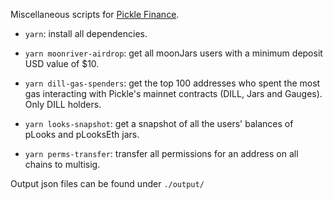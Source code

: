 Miscellaneous scripts for [Pickle Finance](https://app.pickle.finance/).

- `yarn`: install all dependencies.

- `yarn moonriver-airdrop`: get all moonJars users with a minimum deposit USD value of $10.

- `yarn dill-gas-spenders`: get the top 100 addresses who spent the most gas interacting with Pickle's mainnet contracts (DILL, Jars and Gauges). Only DILL holders.

- `yarn looks-snapshot`: get a snapshot of all the users' balances of pLooks and pLooksEth jars.

- `yarn perms-transfer`: transfer all permissions for an address on all chains to multisig.


Output json files can be found under `./output/`